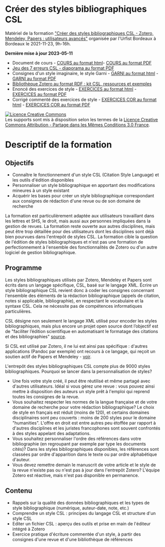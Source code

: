 # Créer des styles bibliographiques CSL

Matériel de la formation ["Créer des styles bibliographiques CSL - Zotero, Mendeley, Papers : utilisateurs avancés"](https://sygefor.reseau-urfist.fr/#/training/9162/10610) organisée par l'Urfist Bordeaux à Bordeaux le 2021-11-23, 9h-16h.

**Dernière mise à jour 2023-05-11**


* Document de cours - [COURS au format html](https://github.com/fflamerie/zotero_csl/blob/main/docs/CSL_cours.md)- [COURS au format PDF](https://github.com/fflamerie/zotero_csl/blob/main/docs/CSL_cours.pdf)
* [Jeu des 7 erreurs CSL - diaporama au format PDF](https://github.com/fflamerie/zotero_csl/blob/main/docs/CSL_7_erreurs.pdf) 
* Consignes d'un style imaginaire, le style Garni - [GARNI au format html](https://github.com/fflamerie/zotero_csl/blob/main/docs/CSL_consignes_garni.md) - [GARNI au format PDF](https://github.com/fflamerie/zotero_csl/blob/main/docs/CSL_consignes_garni.pdf)
* [Bibliothèque Zotero au format RDF : kit CSL, ressources et exemples](https://github.com/fflamerie/zotero_csl/blob/main/docs/form_urfist_csl.rdf)
* Enoncé des exercices de style - [EXERCICES au format html](https://github.com/fflamerie/zotero_csl/blob/main/docs/CSL_exercices_style.md) - [EXERCICES au format PDF](https://github.com/fflamerie/zotero_csl/blob/main/docs/CSL_exercices_style.pdf)
* Corrigé commenté des exercices de style - [EXERCICES COR au format html](https://github.com/fflamerie/zotero_csl/blob/main/docs/CSL_exercices_style_COR.md) - [EXERCICES COR au format PDF](https://github.com/fflamerie/zotero_csl/blob/main/docs/CSL_exercices_style_COR.pdf)


<a rel="license" href="http://creativecommons.org/licenses/by-sa/3.0/fr/"><img alt="Licence Creative Commons" style="border-width:0" src="https://i.creativecommons.org/l/by-sa/3.0/fr/88x31.png" /></a><br />Les supports sont mis à disposition selon les termes de la <a rel="license" href="http://creativecommons.org/licenses/by-sa/3.0/fr/">Licence Creative Commons Attribution -  Partage dans les Mêmes Conditions 3.0 France</a>.

# Descriptif de la formation
## Objectifs

* Connaître le fonctionnement d'un style CSL (Citation Style Language) et les outils d'édition disponibles
* Personnaliser un style bibliographique en apportant des modifications mineures à un style existant
* Acquérir les bases pour créer un style bibliographique correspondant aux consignes de rédaction d'une revue ou de son domaine de recherche

La formation est particulièrement adaptée aux utilisateurs travaillant dans les lettres et SHS, le droit, mais aussi aux personnes impliquées dans la gestion de revues. La formation reste ouverte aux autres disciplines, mais peut être trop détaillée pour des utilisateurs dont les disciplines sont déjà bien pourvues dans l'entrepôt de styles CSL. La formation cible la question de l'édition de styles bibliographiques et n'est pas une formation de perfectionnement à l'ensemble des fonctionnalités de Zotero ou d'un autre logiciel de gestion bibliographique.

## Programme
Les styles bibliographiques utilisés par Zotero, Mendeley et Papers sont écrits dans un langage spécifique, CSL, basé sur le langage XML. Écrire un style bibliographique CSL revient donc à coder les consignes concernant l'ensemble des éléments de la rédaction bibliographique (appels de citation, notes si applicable, bibliographie), en respectant le vocabulaire et la syntaxe CSL. Cela ne nécessite pas de compétences informatiques particulières.

CSL désigne non seulement le langage XML utilisé pour encoder les styles bibliographiques, mais plus encore un projet open source dont l’objectif est de "faciliter l’édition scientifique en automatisant le formatage des citations et des bibliographies" [source](http://citationstyles.org/).

Si CSL est utilisé par Zotero, il ne lui est ainsi pas spécifique : d'autres applications (Pandoc par exemple) ont recours à ce langage, qui reçoit un soutien actif de Papers et Mendeley - [voir](https://citationstyles.org/about/).

L'entrepôt des styles bibliographiques CSL compte plus de 9000 styles bibliographiques. Pourquoi se lancer dans la personnalisation de styles?

* Une fois votre style créé, il peut être réutilisé et même partagé avec d'autres utilisateurs. Idéal si vous gérez une revue : vous pouvez ainsi mettre à disposition des auteurs un style prêt à l'emploi qui reprend toutes les consignes de la revue.
* Vous souhaitez respecter les normes de la langue française et de votre domaine de recherche pour votre rédaction bibliographique? Le choix de style en français est réduit (moins de 120), et certains domaines disciplinaires sont peu couverts : moins de 200 styles pour le domaine "humanities". L'offre en droit est entre autres peu étoffée par rapport à d'autres disciplines et les juristes francophones sont souvent confrontés à des styles appelant des adaptations.
* Vous souhaitez personnaliser l'ordre des références dans votre bibliographie (en regroupant par exemple par type les documents cités)? Dans les styles bibliographiques disponibles, les références sont classées par ordre d'apparition dans le texte ou par ordre alphabétique d'auteur.
* Vous devez remettre demain le manuscrit de votre article et le style de la revue n'existe pas ou n'est pas à jour dans l'entrepôt Zotero? L'équipe Zotero est réactive, mais n'est pas disponible en permanence.

## Contenu

* Rappels sur la qualité des données bibliographiques et les types de style bibliographique (numérique, auteur-date, note, etc.)
* Comprendre un style CSL : principes du langage CSL et structure d'un style CSL
* Editer un fichier CSL : aperçu des outils et prise en main de l'éditeur intégré à Zotero
* Exercice pratique d'écriture commentée d'un style, à partir des consignes d'une revue et d'une bibliothèque de références
